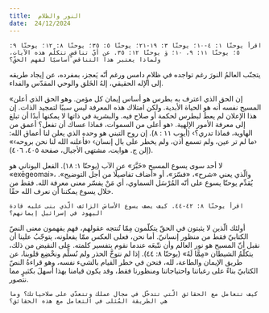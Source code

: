 ```yaml
---
title:  النور والظلام
date:  24/12/2024
---
```


`اقرأ يوحنّا ١: ٤-١٠؛ يوحنّا ٣: ١٩-٢١؛ يوحنّا ٥: ٣٥؛ يوحنّا ٨: ١٢؛ يوحنّا ٩: ٥؛ يوحنّا ١١: ٩، ١٠؛ وَ يوحنّا ١٢: ٣٥. عن أيّ تناقضٍ تتكلّم هذه الآيات، ولماذا يعتبر هذا التناقض أساسيًا لفهم الحقّ؟`

يتجنّب العالمُ النورَ رغم تواجده في ظلامٍ دامس ورغم أنّه يَعجز، بمفرده، عن إيجاد طريقه إلى الإله الحقيقي، إلهُ الخَلق والوحي المقدّس والفداء.

«إن الحق الذي اعترف به بطرس هو أساس إيمان كل مؤمن. وهو الحق الذي أعلن المسيح نفسه أنه هو الحياة الأبدية. ولكن امتلاك هذه المعرفة ليس سببًا لتمجيد الذات. إن هذا الإعلان لم يعطَ لبطرس لحكمة أو صلاح فيه. والبشرية في ذاتها لا يمكنها أبدًا أن تبلغ إلى معرفة الأمور الإلهية. ‹هو أعلى من السموات، فماذا عساك أن تفعل؟ أعمق من الهاوية، فماذا تدري؟› (أيوب ١١ : ٨). إن روح التبني هو وحده الذي يعلن لنا أعماق الله: ‹ما لم تر عين، ولم تسمع أذن، ولم يخطر على بال إنسان› ‹فأعلنه الله لنا نحن بروحه›» (إلن ج. هوايت، مشتهى الأجيال، صفحة ٤٠٥، ٤٠٦).

لا أحد سوى يسوع المسيح «خَبَّرَ» عن الآب (يوحنّا ١: ١٨). الفعل اليوناني هو «exēgeomai»، والّذي يعني «شرح»، «فسّرَ»، أو «أضاف تفاصيلًا من أجل التوضيح». يُقدِّم يوحنّا يسوع على أنّه المُرْسَل السماوي، أي مَنْ يفسّر معنى معرفة الله. فقط من خلال يسوع يمكننا أن نعرف الله حقًا.

`اقرأ يوحنّا ٨: ٤٢-٤٤. كيف يصف يسوع الأساسَ الزائف الّذي بنى عليه قادة اليهود في إسرائيل إيمانهم؟`

أولئك الّذين لا يثبتون في الحقّ يتكلّمون مِمّا تُنتجه عقولهم، فهم يفهمون معنى النصّ الكتابيّ فقط من منظور إنسانيّ. أما نحن، فعلى العكس ممّا يفعلونه، يتوجّبُ علينا أن نقبل أنّ المسيح هو نور العالم وأن نتّبعَه عندما نقوم بتفسير كلمته. على النقيض من ذلك، يتكلّمُ الشيطان «مِمَّا لَهُ» (يوحنّا ٨: ٤٤). إذا لم نتوخَّ الحذر ولم نُسلِّم ونخْضِع قلوبنا، عن طريق الإيمان والطاعة، لله، فنحن في خطر القيام بالشيء نفسه، وهو قراءةُ النصّ الكتابيّ بناءً على رغباتنا واحتياجاتنا ومنظورنا فقط، وقد يكون قيامنا بهذا أسهلَ بكثيرٍ مما نتصور.

`كيف تتعامل مع الحقائق الّتي تتدخّل في مجال عملك وتتعدّى على صلاحياتك؟ وما هي الطريقة المُثلى في التعامل مع هذه الحقائق؟`